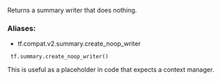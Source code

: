 Returns a summary writer that does nothing.
### Aliases:
- tf.compat.v2.summary.create_noop_writer

```
 tf.summary.create_noop_writer()
```
This is useful as a placeholder in code that expects a context manager.

